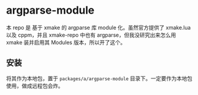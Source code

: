 # argparse-module

本 repo 是 基于 xmake 的 argparse 库 module 化。虽然官方提供了 xmake.lua 以及 cppm，并且 xmake-repo 中也有 argparse，但我没研究出来怎么用 xmake 装并启用其 Modules 版本，所以开了这个。

## 安装

将其作为本地包，置于 `packages/a/argparse-module` 目录下。一定要作为本地包使用，做成远程包会炸。
